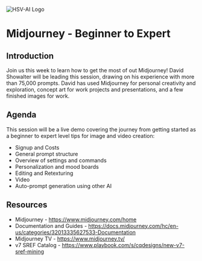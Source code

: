 ![HSV-AI Logo](https://hsv.ai/wp-content/uploads/2022/03/logo_v11_2022.png)
# Midjourney - Beginner to Expert

## Introduction

Join us this week to learn how to get the most of out Midjourney! David Showalter will be leading this session, drawing on his experience with more than 75,000 prompts. David has used Midjourney for personal creativity and exploration, concept art for work projects and presentations, and a few finished images for work.

## Agenda

This session will be a live demo covering the journey from getting started as a beginner to expert level tips for image and video creation:

- Signup and Costs
- General prompt structure
- Overview of settings and commands
- Personalization and mood boards
- Editing and Retexturing
- Video
- Auto-prompt generation using other AI


## Resources

- Midjourney - https://www.midjourney.com/home
- Documentation and Guides - https://docs.midjourney.com/hc/en-us/categories/32013335627533-Documentation
- Midjourney TV - https://www.midjourney.tv/
- v7 SREF Catalog - https://www.playbook.com/s/cqdesigns/new-v7-sref-mining